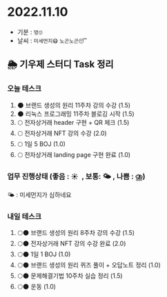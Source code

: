 # 2022.11.10

- 기분 : `멍🙄`
- 날씨 : `미세먼지😷` `노곤노곤😴`

## 🌦️ 기우제 스터디 Task 정리

### 오늘 테스크

1. 🌑 브랜드 생성의 원리 11주차 강의 수강 (1.5)
2. 🌑 리눅스 프로그래밍 11주차 블로깅 시작 (1.5)
3. 🌕 전자상거래 header 구현 + QR 체크 (1.5)
4. 🌕 전자상거래 NFT 강의 수강 (2.0)
5. 🌕 1일 5 BOJ (1.0)
6. 🌕 전자상거래 landing page 구현 완료 (1.0)

### 업무 진행상태 (좋음 : ☀  , 보통: 🌤 , 나쁨 : ⛈)

🌤 : 미세먼지가 심하네요

### 내일 테스크

1. 🌕🌑 브랜드 생성의 원리 8주차 강의 수강 (1.5)
2. 🌕🌑 전자상거래 NFT 강의 수강 완료 (2.0)
3. 🌕🌑 1일 1 BOJ (1.0)
4. 🌕🌑 브랜드 생성의 원리 퀴즈 풀이 + 오답노트 정리 (1.0)
5. 🌕🌑 문제해결기법 10주차 실습 정리 (1.5)
6. 🌕🌑 운동 (1.0)
